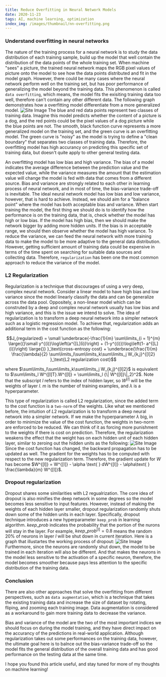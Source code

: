 ```yaml
---
title: Reduce Overfitting in Neural Network Models
date: 2020-11-23
tags: AI, machine learning, optimization
index_img: /images/thumbnail/nn-overfitting.png
---
```

### Understand overfitting in neural networks
The nature of the training process for a neural network is to study the data distribution of each training sample, build up the model that well contain the distribution of the data points of the whole training set. When machine "sees" a picture, the trained neural network maps the RGB pixel values of picture onto the model to see how the data points distributed and fit in the model graph. However, there could be many cases where the neural network perform well on the training set, but has poor performance of generalizing the model beyond the training data. This phenomenon is called `data overfitting`, which means, the model fits the exisiting training data too well, therefore can't contain any other different data. The following graph demonstrates how a overfitting model differentiate from a more generalized model.
![Site Image](/images/thumbnail/nn-overfitting.png)
The blue and red data points represent two classes of training data. Imagine this model predicts whether the content of a picture is a dog, and the red points could be the pixel values of a dog picture while the blue points are not. The smooth, black function curve represents a more generalized model on the training set, and the green curve is an overfitting model. The green curve is "noisy" as the model is trying to define a "clean boundary" that separates two classes of training data. Therefore, the overfitting model has high accurancy on predicting this specific set of training data, but doesn't quite apply to other general testing data. 

An overfitting model has low bias and high variance. The bias of a model indicates the average difference between the prediction value and the expected value, while the variance measures the amount that the estimation value will change the model is fed with data that comes from a different source. Bias and variance are strongly related to each other in learning process of neural network, and in most of time, the bias-variance trade-off is inevitable. The ideal neural network model has low bias and low variance, however, that is hard to achieve. Instead, we should aim for a "balance point" where the model has both acceptable bias and variance. When start training the model, the first thing we should do is to identify how the performance is on the training data, that is, check whether the model has high or low bias. If the model has high bias, then we should make the network bigger by adding more hidden units. If the bias is in acceptable range, we should then observe whether the model has high variance. To reduce the variance, we can feed the neural network with more training data to make the model to be more adaptive to the general data distribution. However, getting sufficient amount of training data could be expensive in terms of the time spent on searching for suitable data sources and collecting data. Therefore, `regularization` has been one the most common approach to reduce the variance of the model.

### L2 Regularization
Regularization is a technique that discourages of using a very deep, complex neural network. Consider a linear model to have high bias and low variance since the model linearly classify the data and can be generalize across the data pool. Oppositely, a non-linear model which can be construted by a deep and complex neural network usually has low bias and high variance, and this is the issue we intend to solve. The idea of regularization is to transform a deep neural network into a simpler network such as a logistic regression model. To achieve that, regularization adds an additional term in the cost function as the following:

$$J_{regularized} = \small \underbrace{-\frac{1}{m} \sum\limits_{i = 1}^{m} \large{(}\small y^{(i)}\log\left(a^{[L](i)}\right) + (1-y^{(i)})\log\left(1- a^{[L](i)}\right) \large{)} }_\text{cross-entropy cost} + \underbrace{\frac{1}{m} \frac{\lambda}{2} \sum\limits_l\sum\limits_k\sum\limits_j W_{k,j}^{[l]2} }_\text{L2 regularization cost}$$

where $\sum\limits_l\sum\limits_k\sum\limits_j W_{k,j}^{[l]2}$ is equivalent to $\sum\limits_l W^{[l]T}.W^{[l]} = \sum\limits_l {\| W^{[l]}\|_2}^2$. Note that the subscript $l$ refers to the index of hidden layer, so $W^{[l]}$ will be the weights of layer $l$. $m$ is the number of training examples, and ${\lambda}$ is a hyperparameter. 

This type of regularization is called L2 regularization, since the added term to the cost function is a `two-norm` of the weights. Like what we mentioned before, the intuition of $L2$ regularization is to transform a deep neural network into a simpler network. If we make the hyperparameter ${\lambda}$ big, in order to minimize the value of the cost function, the weights in two-norm are enforced to be reduced. We can think of it as forcing more punishment to the weights if there is cost on prediction. Therefore, the regularization weakens the effect that the weight has on each hidden unit of each hidden layer, similar to zeroing out the hidden units as the following:
![Site Image](/images/nn-overfitting/regularization.png)
Since the cost function has changed, the backward propagation has to be updated as well. The gradient for the weights has to be computed with respect to the new regularization term. Therefore, the gradient update for $W$ has become $W^{[l]} = W^{[l]} - \alpha \text{ } dW^{[l]} - \alpha\text{ } \frac{\lambda}{m} W^{[l]}$.

### Dropout regularization 
Dropout shares some similarities with L2 regualrization. The core idea of dropout is also minifies the deep network in some degrees so the model becomes less sensitive to input features. However, instead of making the weights of each hidden layer smaller, dropout regularization randomly shuts down some of the hidden units in each layer. Specifically, dropout technique introduces a new hyperparameter `keep_prob` in learning algorithm. $keep\_prob$ indicates the probability that the portion of the nurons will stay in the layer. For example, $keep\_prob^{[l]}=0.8$ means the random 20% of neurons in layer $l$ will be shut down in current iteration. Here is a graph that illustartes the working process of dropout:
![Site Image](/images/nn-overfitting/dropout.png)
Furthermore, since the neurons are randomly shut down, the model to be trained in each iteration will also be different. And that makes the neurons in the model less sensitive to the activation of a specific neuron, therefore, the model becomes smoother because pays less attention to the specific distribution of the training data. 

### Conclusion 
There are also other approaches that solve the overfitting from different perspectives, such as `data augmentation`, which is a technique that takes the existing training data and increase the size of dataset by rotating, fliping, and zooming each training image. Data augmentation is considered as a workaround to gain more training data to decrease the variance. 

Bias and variance of the model are the two of the most important indices we should focus on during the model training, and they have direct impact on the accurancy of the predictions in real-world application. Although regularization takes out some performances on the training data, however, the ultimate goal here is to balnce out the bias-variance trade-off so the model fits the general distribution of the overall training data and has good performance on the testing data at the same time. 

I hope you found this article useful, and stay tuned for more of my thoughts on machine learning!



